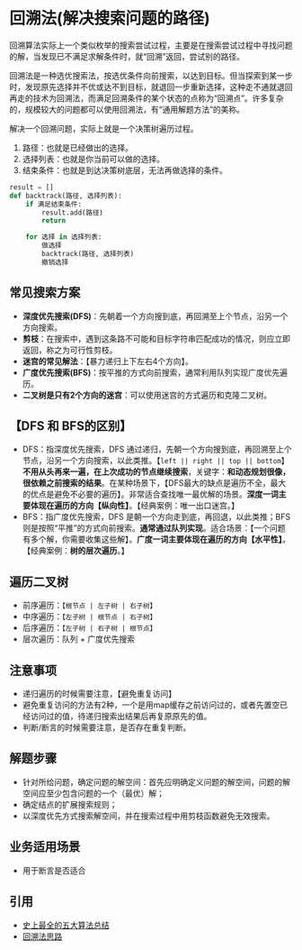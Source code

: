# 回溯法(解决搜索问题的路径)

回溯算法实际上一个类似枚举的搜索尝试过程，主要是在搜索尝试过程中寻找问题的解，当发现已不满足求解条件时，就“回溯”返回，尝试别的路径。

回溯法是一种选优搜索法，按选优条件向前搜索，以达到目标。但当探索到某一步时，发现原先选择并不优或达不到目标，就退回一步重新选择，这种走不通就退回再走的技术为回溯法，而满足回溯条件的某个状态的点称为“回溯点”。许多复杂的，规模较大的问题都可以使用回溯法，有“通用解题方法”的美称。

解决一个回溯问题，实际上就是一个决策树遍历过程。

1. 路径：也就是已经做出的选择。
2. 选择列表：也就是你当前可以做的选择。
3. 结束条件：也就是到达决策树底层，无法再做选择的条件。

```python
result = []
def backtrack(路径, 选择列表):
    if 满足结束条件:
        result.add(路径)
        return

    for 选择 in 选择列表:
        做选择
        backtrack(路径, 选择列表)
        撤销选择
```

## 常见搜索方案

- **深度优先搜索(DFS)**：先朝着一个方向搜到底，再回溯至上个节点，沿另一个方向搜索。
- **剪枝**：在搜索中，遇到这条路不可能和目标字符串匹配成功的情况，则应立即返回，称之为可行性剪枝。
- **迷宫的常见解法**：【暴力递归上下左右4个方向】。
- **广度优先搜索(BFS)**：按平推的方式向前搜索，通常利用队列实现广度优先遍历。
- **二叉树是只有2个方向的迷宫**：可以使用迷宫的方式遍历和克隆二叉树。

## 【DFS 和 BFS的区别】

- DFS：指深度优先搜索，DFS 通过递归，先朝一个方向搜到底，再回溯至上个节点，沿另一个方向搜索，以此类推。【`left || right || top || bottom`】**不用从头再来一遍，在上次成功的节点继续搜索**，关键字：**和动态规划很像，很依赖之前搜索的结果**。在某种场景下，【DFS最大的缺点是遍历不全，最大的优点是避免不必要的遍历】。非常适合查找唯一最优解的场景。**深度一词主要体现在遍历的方向【纵向性】**。【经典案例：唯一出口迷宫。】
- BFS：指广度优先搜索，DFS 是朝一个方向走到底，再回退，以此类推；BFS 则是按照“平推”的方式向前搜索。**通常通过队列实现**。适合场景：【一个问题有多个解，你需要收集这些解】。**广度一词主要体现在遍历的方向【水平性】**。【经典案例：**树的层次遍历**。】

## 遍历二叉树

- 前序遍历：`【根节点 | 左子树 | 右子树】`
- 中序遍历：`【左子树 | 根节点 | 右子树】`
- 后序遍历：`【左子树 | 右子树 | 根节点】`
- 层次遍历：队列 + 广度优先搜索

## 注意事项

- 递归遍历的时候需要注意，【避免重复访问】
- 避免重复访问的方法有2种，一个是用map缓存之前访问过的，或者先置空已经访问过的值，待递归搜索出结果后再复原原先的值。
- 判断/断言的时候需要注意，是否存在重复判断。

## 解题步骤

- 针对所给问题，确定问题的解空间：首先应明确定义问题的解空间，问题的解空间应至少包含问题的一个（最优）解；
- 确定结点的扩展搜索规则；
- 以深度优先方式搜索解空间，并在搜索过程中用剪枝函数避免无效搜索。

## 业务适用场景

- 用于断言是否适合

## 引用

- [史上最全的五大算法总结](https://www.jianshu.com/p/4abfd96d91e6)
- [回溯法思路](https://labuladong.gitbook.io/algo/di-ling-zhang-bi-du-xi-lie/hui-su-suan-fa-xiang-jie-xiu-ding-ban)